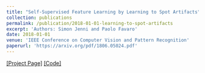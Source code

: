 ```yaml
---
title: "Self-Supervised Feature Learning by Learning to Spot Artifacts"
collection: publications
permalink: /publication/2018-01-01-learning-to-spot-artifacts
excerpt: 'Authors: Simon Jenni and Paolo Favaro'
date: 2018-01-01
venue: 'IEEE Conference on Computer Vision and Pattern Recognition'
paperurl: 'https://arxiv.org/pdf/1806.05024.pdf'
---
```


[[Project Page]](https://sjenni.github.io/LearningToSpotArtifacts/) [[Code]](https://github.com/sjenni/LearningToSpotArtifacts) 
